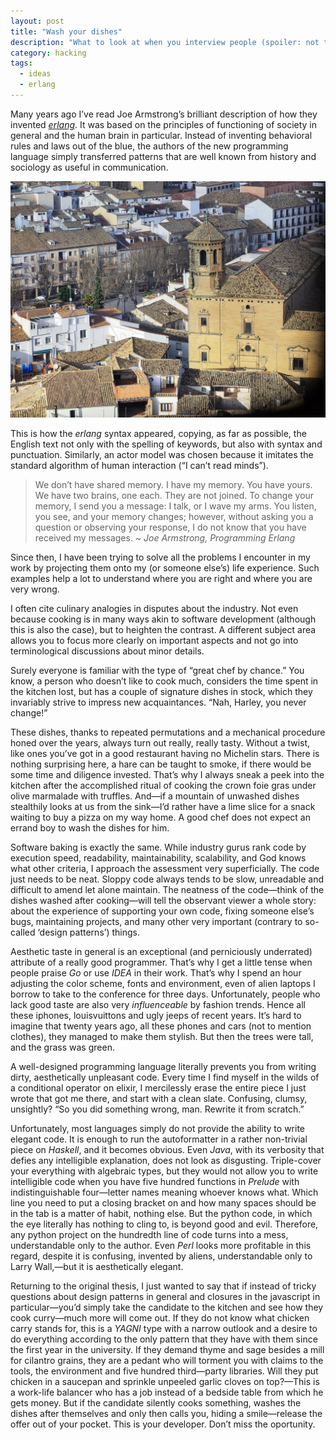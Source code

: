 ```yaml
---
layout: post
title: "Wash your dishes"
description: "What to look at when you interview people (spoiler: not their imminent knowledge)"
category: hacking
tags:
  - ideas
  - erlang
---
```


Many years ago I’ve read Joe Armstrong’s brilliant description of how they invented [_erlang_](https://www.erlang.org). It was based on the principles of functioning of society in general and the human brain in particular. Instead of inventing behavioral rules and laws out of the blue, the authors of the new programming language simply transferred patterns that are well known from history and sociology as useful in communication.

![Baeza](/img/baeza.jpg)

This is how the _erlang_ syntax appeared, copying, as far as possible, the English text not only with the spelling of keywords, but also with syntax and punctuation. Similarly, an actor model was chosen because it imitates the standard algorithm of human interaction (“I can’t read minds”).

> We don’t have shared memory. I have my memory. You have yours. We have two brains, one each. They are not joined. To change your memory, I send you a message: I talk, or I wave my arms.
> You listen, you see, and your memory changes; however, without asking you a question or observing your response, I do not know that you have received my messages.
> _~ Joe Armstrong, Programming Erlang_

Since then, I have been trying to solve all the problems I encounter in my work by projecting them onto my (or someone else’s) life experience. Such examples help a lot to understand where you are right and where you are very wrong.

I often cite culinary analogies in disputes about the industry. Not even because cooking is in many ways akin to software development (although this is also the case), but to heighten the contrast. A different subject area allows you to focus more clearly on important aspects and not go into terminological discussions about minor details.

Surely everyone is familiar with the type of “great chef by chance.” You know, a person who doesn’t like to cook much, considers the time spent in the kitchen lost, but has a couple of signature dishes in stock, which they invariably strive to impress new acquaintances. “Nah, Harley, you never change!”

These dishes, thanks to repeated permutations and a mechanical procedure honed over the years, always turn out really, really tasty. Without a twist, like ones you’ve got in a good restaurant having no Michelin stars. There is nothing surprising here, a hare can be taught to smoke, if there would be some time and diligence invested. That’s why I always sneak a peek into the kitchen after the accomplished ritual of cooking the crown foie gras under olive marmalade with truffles. And—if a mountain of unwashed dishes stealthily looks at us from the sink—I’d rather have a lime slice for a snack waiting to buy a pizza on my way home. A good chef does not expect an errand boy to wash the dishes for him.

Software baking is exactly the same. While industry gurus rank code by execution speed, readability, maintainability, scalability, and God knows what other criteria, I approach the assessment very superficially. The code just needs to be neat. Sloppy code always tends to be slow, unreadable and difficult to amend let alone maintain. The neatness of the code—think of the dishes washed after cooking—will tell the observant viewer a whole story: about the experience of supporting your own code, fixing someone else’s bugs, maintaining projects, and many other very important (contrary to so-called ‘design patterns’) things.

Aesthetic taste in general is an exceptional (and perniciously underrated) attribute of a really good programmer. That’s why I get a little tense when people praise _Go_ or use _IDEA_ in their work. That’s why I spend an hour adjusting the color scheme, fonts and environment, even of alien laptops I borrow to take to the conference for three days. Unfortunately, people who lack good taste are also very _influenceable_ by fashion trends. Hence all these iphones, louisvuittons and ugly jeeps of recent years. It’s hard to imagine that twenty years ago, all these phones and cars (not to mention clothes), they managed to make them stylish. But then the trees were tall, and the grass was green.

A well-designed programming language literally prevents you from writing dirty, aesthetically unpleasant code. Every time I find myself in the wilds of a conditional operator on elixir, I mercilessly erase the entire piece I just wrote that got me there, and start with a clean slate. Confusing, clumsy, unsightly? “So you did something wrong, man. Rewrite it from scratch.”

Unfortunately, most languages simply do not provide the ability to write elegant code. It is enough to run the autoformatter in a rather non-trivial piece on _Haskell_, and it becomes obvious. Even _Java_, with its verbosity that defies any intelligible explanation, does not look as disgusting. Triple-cover your everything with algebraic types, but they would not allow you to write intelligible code when you have five hundred functions in _Prelude_ with indistinguishable four—letter names meaning whoever knows what. Which line you need to put a closing bracket on and how many spaces should be in the tab is a matter of habit, nothing else. But the python code, in which the eye literally has nothing to cling to, is beyond good and evil. Therefore, any python project on the hundredth line of code turns into a mess, understandable only to the author. Even _Perl_ looks more profitable in this regard, despite it is confusing, invented by aliens, understandable only to Larry Wall,—but it is aesthetically elegant.

Returning to the original thesis, I just wanted to say that if instead of tricky questions about design patterns in general and closures in the javascript in particular—you’d simply take the candidate to the kitchen and see how they cook curry—much more will come out. If they do not know what chicken carry stands for, this is a _YAGNI_ type with a narrow outlook and a desire to do everything according to the only pattern that they have with them since the first year in the university. If they demand thyme and sage besides a mill for cilantro grains, they are a pedant who will torment you with claims to the tools, the environment and five hundred third—party libraries. Will they put chicken in a saucepan and sprinkle unpeeled garlic cloves on top?—This is a work-life balancer who has a job instead of a bedside table from which he gets money. But if the candidate silently cooks something, washes the dishes after themselves and only then calls you, hiding a smile—release the offer out of your pocket. This is your developer. Don’t miss the oportunity.

